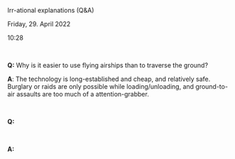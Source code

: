 ---
---

Irr-ational explanations (Q&A)

Friday, 29. April 2022

10:28

 

**Q:** Why is it easier to use flying airships than to traverse the ground?

**A**: The technology is long-established and cheap, and relatively safe. Burglary or raids are only possible while loading/unloading, and ground-to-air assaults are too much of a attention-grabber.

 

**Q:**

 

**A:**
